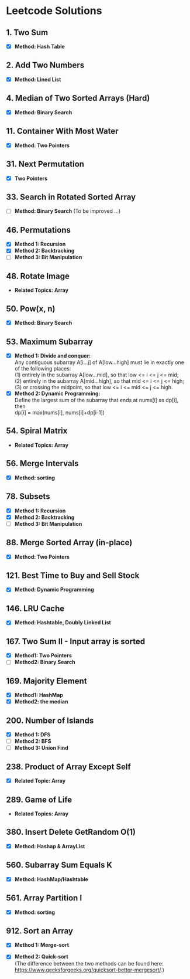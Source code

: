 # Leetcode Solutions

## 1. Two Sum
- [x] **Method: Hash Table**

## 2. Add Two Numbers
- [x] **Method: Lined List**

## 4. Median of Two Sorted Arrays (Hard)
- [x] **Method: Binary Search** 

## 11. Container With Most Water
- [x] **Method: Two Pointers**

## 31. Next Permutation
- [x] **Two Pointers**

## 33. Search in Rotated Sorted Array
- [ ] **Method: Binary Search** (To be improved ...)

## 46. Permutations
- [x] **Method 1: Recursion**
- [x] **Method 2: Backtracking**
- [ ] **Method 3: Bit Manipulation**

## 48. Rotate Image
- **Related Topics: Array**

## 50. Pow(x, n)
- [x] **Method: Binary Search**

## 53. Maximum Subarray
- [x] **Method 1: Divide and conquer:**    
Any contiguous subarray A[i...j] of A[low...high] must lie in exactly one of the following places:  
(1) entirely in the subarray A[low...mid], so that low <= i <= j <= mid;  
(2) entirely in the subarray A[mid...high], so that mid <= i <= j <= high;  
(3) or crossing the midpoint, so that low <= i <= mid <= j <= high.
- [x] **Method 2: Dynamic Programming:**   
Define the largest sum of the subarray that ends at nums[i] as dp[i], then  
dp[i] = max(nums[i], nums[i]+dp[i-1]) 

## 54. Spiral Matrix
- **Related Topics: Array**

## 56. Merge Intervals
- [x] **Method: sorting**

## 78. Subsets
- [x] **Method 1: Recursion**
- [x] **Method 2: Backtracking**
- [ ] **Method 3: Bit Manipulation**

## 88. Merge Sorted Array (in-place)
- [x] **Method: Two Pointers**

## 121. Best Time to Buy and Sell Stock
- [x] **Method: Dynamic Programming**

## 146. LRU Cache
- [x] **Method: Hashtable, Doubly Linked List**

## 167. Two Sum II - Input array is sorted
- [x] **Method1: Two Pointers**  
- [ ] **Method2: Binary Search**

## 169. Majority Element
- [x] **Method1: HashMap**
- [x] **Method2: the median**

## 200. Number of Islands
- [x] **Method 1: DFS**
- [ ] **Method 2: BFS**
- [ ] **Method 3: Union Find**

## 238. Product of Array Except Self
- [x] **Related Topic: Array**

## 289. Game of Life
- **Related Topics: Array**

## 380. Insert Delete GetRandom O(1)
- [x] **Method: Hashap & ArrayList**

## 560. Subarray Sum Equals K
- [x] **Method: HashMap/Hashtable**

## 561. Array Partition I
- [x] **Method: sorting**

## 912. Sort an Array
- [x] **Method 1: Merge-sort**
- [x] **Method 2: Quick-sort**  
(The difference between the two methods can be found here: https://www.geeksforgeeks.org/quicksort-better-mergesort/.)



